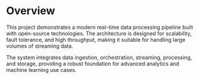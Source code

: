 # Overview

This project demonstrates a modern real-time data processing pipeline built with open-source technologies. The architecture is designed for scalability, fault tolerance, and high throughput, making it suitable for handling large volumes of streaming data.

The system integrates data ingestion, orchestration, streaming, processing, and storage, providing a robust foundation for advanced analytics and machine learning use cases.

